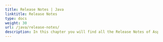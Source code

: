 ```yaml
---
title: Release Notes | Java
linktitle: Release Notes
type: docs
weight: 30
url: /java/release-notes/
description: In this chapter you will find all the Release Notes of Aspose.Page API solution for Java divided by years starting from 2020.
---
```


